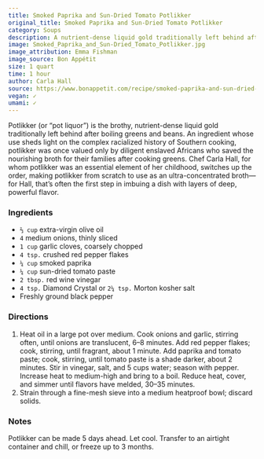 ```yaml
---
title: Smoked Paprika and Sun-Dried Tomato Potlikker
original_title: Smoked Paprika and Sun-Dried Tomato Potlikker
category: Soups
description: A nutrient-dense liquid gold traditionally left behind after boiling greens and beans, turned into an ultra-concentrated broth.
image: Smoked_Paprika_and_Sun-Dried_Tomato_Potlikker.jpg
image_attribution: Emma Fishman
image_source: Bon Appétit
size: 1 quart
time: 1 hour
author: Carla Hall
source: https://www.bonappetit.com/recipe/smoked-paprika-and-sun-dried-tomato-potlikker
vegan: ✓
umami: ✓
---
```


Potlikker (or “pot liquor”) is the brothy, nutrient-dense liquid gold traditionally left behind after boiling greens and beans. An ingredient whose use sheds light on the complex racialized history of Southern cooking, potlikker was once valued only by diligent enslaved Africans who saved the nourishing broth for their families after cooking greens. Chef Carla Hall, for whom potlikker was an essential element of her childhood, switches up the order, making potlikker from scratch to use as an ultra-concentrated broth—for Hall, that’s often the first step in imbuing a dish with layers of deep, powerful flavor.

### Ingredients

* `⅔ cup` extra-virgin olive oil
* `4` medium onions, thinly sliced
* `1 cup` garlic cloves, coarsely chopped
* `4 tsp.` crushed red pepper flakes
* `¼ cup` smoked paprika
* `¼ cup` sun-dried tomato paste
* `2 tbsp.` red wine vinegar
* `4 tsp.` Diamond Crystal or `2¼ tsp.` Morton kosher salt
* Freshly ground black pepper

### Directions

1. Heat oil in a large pot over medium. Cook onions and garlic, stirring often, until onions are translucent, 6–8 minutes. Add red pepper flakes; cook, stirring, until fragrant, about 1 minute. Add paprika and tomato paste; cook, stirring, until tomato paste is a shade darker, about 2 minutes. Stir in vinegar, salt, and 5 cups water; season with pepper. Increase heat to medium-high and bring to a boil. Reduce heat, cover, and simmer until flavors have melded, 30–35 minutes.
2. Strain through a fine-mesh sieve into a medium heatproof bowl; discard solids.

### Notes

Potlikker can be made 5 days ahead. Let cool. Transfer to an airtight container and chill, or freeze up to 3 months.
